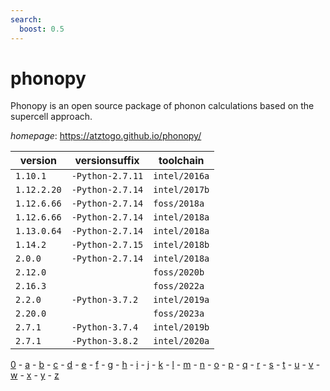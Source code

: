 ```yaml
---
search:
  boost: 0.5
---
```

# phonopy

Phonopy is an open source package of phonon calculations based on the supercell approach.

*homepage*: <https://atztogo.github.io/phonopy/>

version | versionsuffix | toolchain
--------|---------------|----------
``1.10.1`` | ``-Python-2.7.11`` | ``intel/2016a``
``1.12.2.20`` | ``-Python-2.7.14`` | ``intel/2017b``
``1.12.6.66`` | ``-Python-2.7.14`` | ``foss/2018a``
``1.12.6.66`` | ``-Python-2.7.14`` | ``intel/2018a``
``1.13.0.64`` | ``-Python-2.7.14`` | ``intel/2018a``
``1.14.2`` | ``-Python-2.7.15`` | ``intel/2018b``
``2.0.0`` | ``-Python-2.7.14`` | ``intel/2018a``
``2.12.0`` |  | ``foss/2020b``
``2.16.3`` |  | ``foss/2022a``
``2.2.0`` | ``-Python-3.7.2`` | ``intel/2019a``
``2.20.0`` |  | ``foss/2023a``
``2.7.1`` | ``-Python-3.7.4`` | ``intel/2019b``
``2.7.1`` | ``-Python-3.8.2`` | ``intel/2020a``

[0](../0/index.md) - [a](../a/index.md) - [b](../b/index.md) - [c](../c/index.md) - [d](../d/index.md) - [e](../e/index.md) - [f](../f/index.md) - [g](../g/index.md) - [h](../h/index.md) - [i](../i/index.md) - [j](../j/index.md) - [k](../k/index.md) - [l](../l/index.md) - [m](../m/index.md) - [n](../n/index.md) - [o](../o/index.md) - [p](../p/index.md) - [q](../q/index.md) - [r](../r/index.md) - [s](../s/index.md) - [t](../t/index.md) - [u](../u/index.md) - [v](../v/index.md) - [w](../w/index.md) - [x](../x/index.md) - [y](../y/index.md) - [z](../z/index.md)

